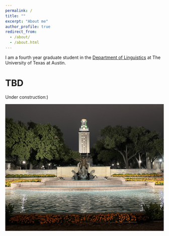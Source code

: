 ```yaml
---
permalink: /
title: ""
excerpt: "About me"
author_profile: true
redirect_from: 
  - /about/
  - /about.html
---
```

I am a fourth year graduate student in the [Department of Linguistics](https://liberalarts.utexas.edu/linguistics/) at The University of Texas at Austin. 

TBD
======
Under construction:) 

![UT Tower](https://github.com/park-seyeon/park-seyeon.github.io/blob/master/images/uttower.jpg)

